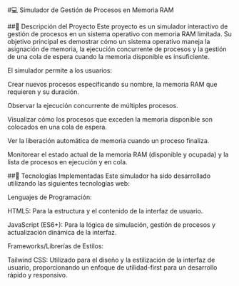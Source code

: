 #💻 Simulador de Gestión de Procesos en Memoria RAM

##📝 Descripción del Proyecto
Este proyecto es un simulador interactivo de gestión de procesos en un sistema operativo con memoria RAM limitada. Su objetivo principal es demostrar cómo un sistema operativo maneja la asignación de memoria, la ejecución concurrente de procesos y la gestión de una cola de espera cuando la memoria disponible es insuficiente.

El simulador permite a los usuarios:

Crear nuevos procesos especificando su nombre, la memoria RAM que requieren y su duración.

Observar la ejecución concurrente de múltiples procesos.

Visualizar cómo los procesos que exceden la memoria disponible son colocados en una cola de espera.

Ver la liberación automática de memoria cuando un proceso finaliza.

Monitorear el estado actual de la memoria RAM (disponible y ocupada) y la lista de procesos en ejecución y en cola.

##🚀 Tecnologías Implementadas
Este simulador ha sido desarrollado utilizando las siguientes tecnologías web:

Lenguajes de Programación:

HTML5: Para la estructura y el contenido de la interfaz de usuario.

JavaScript (ES6+): Para la lógica de simulación, gestión de procesos y actualización dinámica de la interfaz.

Frameworks/Librerías de Estilos:

Tailwind CSS: Utilizado para el diseño y la estilización de la interfaz de usuario, proporcionando un enfoque de utilidad-first para un desarrollo rápido y responsivo.

